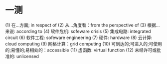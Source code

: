 # 一测

(1) 在...方面; in respect of
(2) 从...角度看：from the perspective of
(3) 根据...来说: according to
(4) 软件危机: sofeware crisis
(5) 集成电路: integrated circuit
(6) 软件工程: sofeware engineering
(7) 硬件: hardware
(8) 云计算: cloud computing
(9) 网格计算：grid computing
(10) 可到达的;可进入的;可使用的;易懂的;易相处的：accessible
(11) 虚函数: virtual function
(12) 未经许可或批准的: unlicensed
